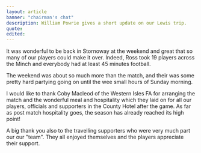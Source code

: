 ```yaml
---
layout: article
banner: "chairman's chat"
description: William Powrie gives a short update on our Lewis trip.
quote:
edited:
---
```

It was wonderful to be back in Stornoway at the weekend and great that so many of our players could make it over. Indeed, Ross took 19 players across the Minch and everybody had at least 45 minutes football.

The weekend was about so much more than the match, and their was some pretty hard partying going on until the wee small hours of Sunday morning.

I would like to thank Coby Macleod of the Western Isles FA for arranging the match and the wonderful meal and hospitality which they laid on for all our players, officials and supporters in the County Hotel after the game. As far as post match hospitality goes, the season has already reached its high point!

A big thank you also to the travelling supporters who were very much part our our "team". They all enjoyed themselves and the players appreciate their support.
